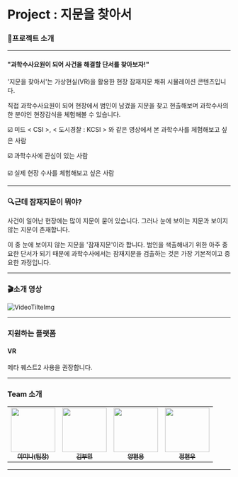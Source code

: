 # Project : 지문을 찾아서

### :page_with_curl:프로젝트 소개

---

#### "과학수사요원이 되어 사건을 해결할 단서를 찾아보자!"



'지문을 찾아서'는 가상현실(VR)을 활용한 현장 잠재지문 채취 시뮬레이션 콘텐츠입니다.

직접 과학수사요원이 되어 현장에서 범인이 남겼을 지문을 찾고 현출해보며 과학수사의 한 분야인 현장감식을 체험해볼 수 있습니다.





☑️ 미드 < CSI >, < 도시경찰 : KCSI > 와 같은 영상에서 본 과학수사를 체험해보고 싶은 사람

☑️ 과학수사에 관심이 있는 사람

☑️ 실제 현장 수사를 체험해보고 싶은 사람





---

### :mag:근데 잠재지문이 뭐야?




사건이 일어난 현장에는 많이 지문이 묻어 있습니다. 그러나 눈에 보이는 지문과 보이지 않는 지문이 존재합니다.

이 중 눈에 보이지 않는 지문을 '잠재지문'이라 합니다. 
범인을 색출해내기 위한 아주 중요한 단서가 되기 때문에 과학수사에서는 잠재지문을 검출하는 것은 가장 기본적이고 중요한 과정입니다.



---

### :clapper:소개 영상

![VideoTilteImg](https://github.com/minalee0628/Capston2024_1/assets/58770233/7c212142-959a-4b0b-97f9-a45790921d69)

---
### 지원하는 플랫폼

#### VR
메타 퀘스트2 사용을 권장합니다.


---
### Team 소개



<table>
  <tbody>
    <tr>
      <td align="center"><a href="https://github.com/minalee0628"><img src="![LeeMinaProfile](https://github.com/minalee0628/Capston2024_1/assets/58770233/db24e2fc-0b91-429b-b808-e679ac11b0e2)" width="100px;" alt=""/><br /><sub><b> 이미나(팀장) </b></sub></a><br /></td>
      <td align="center"><a href="https://github.com/kimbumin"><img src="![kimbuminProfile](https://github.com/minalee0628/Capston2024_1/assets/58770233/55510dbf-8c82-4356-bcfc-288a3442d1a4)" width="100px;" alt=""/><br /><sub><b> 김부민 </b></sub></a><br /></td>
      <td align="center"><a href="https://github.com/Yanghyeonyong"><img src="![YanghyeonyongProfile](https://github.com/minalee0628/Capston2024_1/assets/58770233/17a2cda6-b9e1-4b60-8ae4-50f328d2b4e9)" width="100px;" alt=""/><br /><sub><b> 양현용 </b></sub></a><br /></td>
      <td align="center"><a href="https://github.com/jeongHyeonu"><img src="![jeongHyeonuProfile](https://github.com/minalee0628/Capston2024_1/assets/58770233/a8dabd7a-1e0a-4715-b4fe-f50c54f56393)" width="100px;" alt=""/><br /><sub><b> 정현우 </b></sub></a><br /></td>
     <tr/>
  </tbody>
</table>






---

